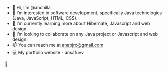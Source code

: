 - 👋 Hi, I’m @anchilla
- 👀 I’m interested in software development, specifically Java technologies (Java, JavaScript, HTML, CSS).
- 🌱 I’m currently learning more about Hibernate, Javascript and web design.
- 💞️ I’m looking to collaborate on any Java project or Javascript and web design.
- 📫 You can reach me at anabjrc@gmail.com
- 💻 My portfolio website - ansafuvv

💼

<!---
anchilla/anchilla is a ✨ special ✨ repository because its `README.md` (this file) appears on your GitHub profile.
You can click the Preview link to take a look at your changes.
--->
